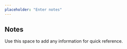```yaml
---
placeholder: "Enter notes"
---
```


## Notes

Use this space to add any information for quick reference.
